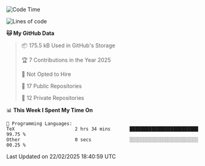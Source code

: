 <!--START_SECTION:waka-->
![Code Time](http://img.shields.io/badge/Code%20Time-1%2C059%20hrs%2026%20mins-blue)

![Lines of code](https://img.shields.io/badge/From%20Hello%20World%20I%27ve%20Written-220.6%20thousand%20lines%20of%20code-blue)

**🐱 My GitHub Data** 

> 📦 175.5 kB Used in GitHub's Storage 
 > 
> 🏆 7 Contributions in the Year 2025
 > 
> 🚫 Not Opted to Hire
 > 
> 📜 17 Public Repositories 
 > 
> 🔑 12 Private Repositories 
 > 
📊 **This Week I Spent My Time On** 

```text
💬 Programming Languages: 
TeX                      2 hrs 34 mins       █████████████████████████   99.75 % 
Other                    0 secs              ░░░░░░░░░░░░░░░░░░░░░░░░░   00.25 % 
```


 Last Updated on 22/02/2025 18:40:59 UTC
<!--END_SECTION:waka-->
